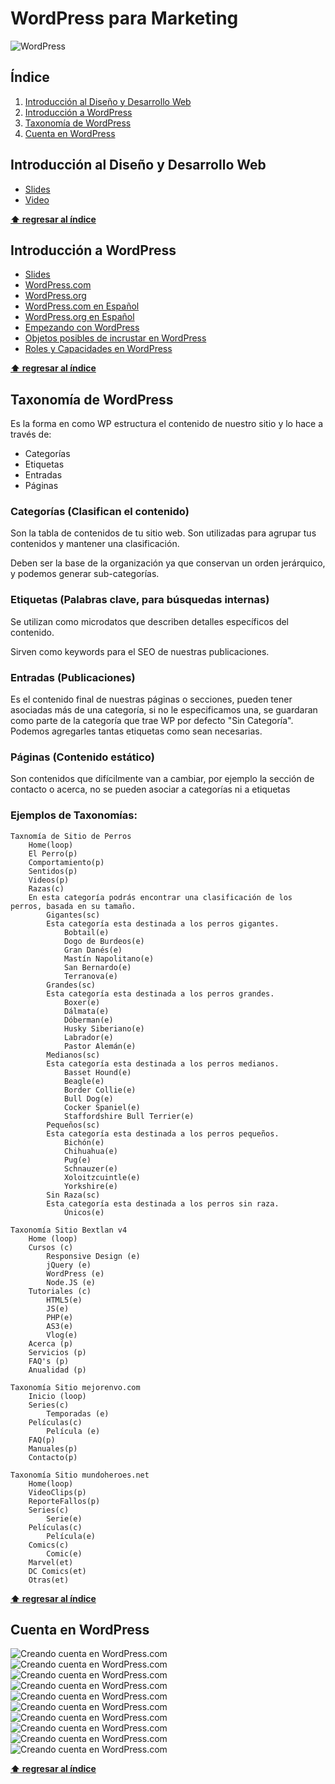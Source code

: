 # WordPress para Marketing
![WordPress](http://bextlan.com/img/para-cursos/wordpress.jpg)


## Índice
1. [Introducción al Diseño y Desarrollo Web](#introducción-al-diseño-y-desarrollo-web)
1. [Introducción a WordPress](#introducción-a-wordpress)
1. [Taxonomía de WordPress](#taxonomía-de-wordpress)
1. [Cuenta en WordPress](#cuenta-en-wordpress)


## Introducción al Diseño y Desarrollo Web
* [Slides](http://bextlan.com/slides/web/)
* [Video](https://www.youtube.com/watch?v=HIEqCOI_1Ic)

**[⬆ regresar al índice](#Índice)**


## Introducción a WordPress
* [Slides](http://bextlan.com/slides/wordpress/)
* [WordPress.com](http://wordpress.com)
* [WordPress.org](http://wordpress.org)
* [WordPress.com en Español](http://es.wordpress.com)
* [WordPress.org en Español](http://es.wordpress.org)
* [Empezando con WordPress](https://codex.wordpress.org/es:Getting_Started_with_WordPress)
* [Objetos posibles de incrustar en WordPress](https://codex.wordpress.org/Embeds)
* [Roles y Capacidades en WordPress](https://codex.wordpress.org/es:Roles_y_Capacidades)

**[⬆ regresar al índice](#Índice)**


## Taxonomía de WordPress
Es la forma en como WP estructura el contenido de nuestro sitio y lo hace a través de:
* Categorías
* Etiquetas
* Entradas
* Páginas

### Categorías (Clasifican el contenido)
Son la tabla de contenidos de tu sitio web. Son utilizadas para agrupar tus contenidos y mantener una clasificación.

Deben ser la base de la organización ya que conservan un orden jerárquico, y podemos generar sub-categorías.

### Etiquetas (Palabras clave, para búsquedas internas)
Se utilizan como microdatos que describen detalles específicos del contenido.

Sirven como keywords para el SEO de nuestras publicaciones.

### Entradas (Publicaciones)
Es el contenido final de nuestras páginas o secciones, pueden tener asociadas más de una categoría, si no le especificamos una, se guardaran como parte de la categoría que trae WP por defecto "Sin Categoría". Podemos agregarles tantas etiquetas como sean necesarias.

### Páginas (Contenido estático)
Son contenidos que difícilmente van a cambiar, por ejemplo la sección de contacto o acerca, no se pueden asociar a categorías ni a etiquetas

### Ejemplos de Taxonomías:

	Taxnomía de Sitio de Perros
		Home(loop)
		El Perro(p)
		Comportamiento(p)
		Sentidos(p)
		Videos(p)
		Razas(c)
		En esta categoría podrás encontrar una clasificación de los perros, basada en su tamaño.
			Gigantes(sc)
			Esta categoría esta destinada a los perros gigantes.
				Bobtail(e)
				Dogo de Burdeos(e)
				Gran Danés(e)
				Mastín Napolitano(e)
				San Bernardo(e)
				Terranova(e)
			Grandes(sc)
			Esta categoría esta destinada a los perros grandes.
				Boxer(e)
				Dálmata(e)
				Dóberman(e)
				Husky Siberiano(e)
				Labrador(e)
				Pastor Alemán(e)
			Medianos(sc)
			Esta categoría esta destinada a los perros medianos.
				Basset Hound(e)
				Beagle(e)
				Border Collie(e)
				Bull Dog(e)
				Cocker Spaniel(e)
				Staffordshire Bull Terrier(e)
			Pequeños(sc)
			Esta categoría esta destinada a los perros pequeños.
				Bichón(e)
				Chihuahua(e)
				Pug(e)
				Schnauzer(e)
				Xoloitzcuintle(e)
				Yorkshire(e)
			Sin Raza(sc)
			Esta categoría esta destinada a los perros sin raza.
				Únicos(e)

	Taxonomía Sitio Bextlan v4
		Home (loop)
		Cursos (c)
			Responsive Design (e)
			jQuery (e)
			WordPress (e)
			Node.JS (e)
		Tutoriales (c)
			HTML5(e)
			JS(e)
			PHP(e)
			AS3(e)
			Vlog(e)
		Acerca (p)
		Servicios (p)
		FAQ's (p)
		Anualidad (p)

	Taxonomía Sitio mejorenvo.com
		Inicio (loop)
		Series(c)
			Temporadas (e)
		Películas(c)
			Película (e)
		FAQ(p)
		Manuales(p)
		Contacto(p)

	Taxonomía Sitio mundoheroes.net
		Home(loop)
		VideoClips(p)
		ReporteFallos(p)
		Series(c)
			Serie(e)
		Películas(c)
			Película(e)
		Comics(c)
			Comic(e)
		Marvel(et)
		DC Comics(et)
		Otras(et)

**[⬆ regresar al índice](#Índice)**


## Cuenta en WordPress
![Creando cuenta en WordPress.com](http://bextlan.com/img/para-cursos/cuenta-wp-1.png)
![Creando cuenta en WordPress.com](http://bextlan.com/img/para-cursos/cuenta-wp-2.png)
![Creando cuenta en WordPress.com](http://bextlan.com/img/para-cursos/cuenta-wp-3.png)
![Creando cuenta en WordPress.com](http://bextlan.com/img/para-cursos/cuenta-wp-4.png)
![Creando cuenta en WordPress.com](http://bextlan.com/img/para-cursos/cuenta-wp-5.png)
![Creando cuenta en WordPress.com](http://bextlan.com/img/para-cursos/cuenta-wp-6.png)
![Creando cuenta en WordPress.com](http://bextlan.com/img/para-cursos/cuenta-wp-7.png)
![Creando cuenta en WordPress.com](http://bextlan.com/img/para-cursos/cuenta-wp-8.png)
![Creando cuenta en WordPress.com](http://bextlan.com/img/para-cursos/cuenta-wp-9.png)
![Creando cuenta en WordPress.com](http://bextlan.com/img/para-cursos/cuenta-wp-10.png)

**[⬆ regresar al índice](#Índice)**